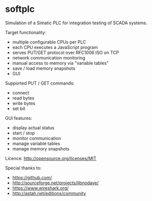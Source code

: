 softplc
=======

Simulation of a Simatic PLC for integration testing of SCADA systems.

Target functionality:
- multiple configurable CPUs per PLC
- each CPU executes a JavaScript program
- serves PUT/GET protocol over RFC1006 ISO on TCP
- network communication monitoring
- manual access to memory via "variable tables"
- save / load memory snapshots
- GUI

Supported PUT / GET commands:
- connect
- read bytes 
- write bytes 
- set bit
 
GUI features:
- display actual status
- start / stop
- monitor communication
- manage variable tables
- manage memory snapshots

Licence: http://opensource.org/licenses/MIT

Special thanks to:
- https://github.com/ 
- http://sourceforge.net/projects/libnodave/
- https://www.wireshark.org/ 
- http://astah.net/editions/community
